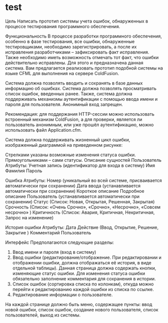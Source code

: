 # test

Цель 
Написать прототип системы учета ошибок, обнаруженных в процессе тестирования программного обеспечения.

Функциональность
В процессе разработки программного обеспечения, особенно в фазе тестирования, все ошибки, обнаруженные тестировщиками, необходимо зарегистрировать, а после их исправления разработчиками – зафиксировать факт исправления. Также необходимо иметь возможность отмечать тот факт, что ошибки действительно исправлены. Для этого и предназначена данная система. Вам предлагается реализовать прототип подобной системы на языке CFML для выполнения на сервере ColdFusion.

Система должна позволять вводить и сохранять в базе данных информацию об ошибках. Система должна позволять просматривать список ошибок, введенных ранее. 
Также, система должна поддерживать механизмы аутентификации с помощью ввода имени и пароля для пользователя. Анонимный вход запрещен.

Рекомендация: для поддержания HTTP-сессии можно использовать встроенный механизм ColdFusion, а для проверки, является ли пользователь анонимным, или уже прошёл аутентификацию, можно использовать файл Application.cfm.

Система должна поддерживать жизненный цикл ошибки, изображенный диаграммой на приведенном рисунке:
 
Стрелками указаны возможные изменения статуса ошибки. Прямоугольниками – сами статусы.
Описание сущностей
Пользователь
Атрибуты:
Учетная запись (идентификатор для входа в систему)
Имя
Фамилия
Пароль

Ошибка
Атрибуты:
Номер (уникальный во всей системе, присваивается автоматически при сохранении)
Дата ввода (устанавливается автоматически при сохранении)
Короткое описание
Подробное описание
Пользователь (устанавливается автоматически при сохранении)
Статус (Список: Новая, Открытая, Решенная, Закрытая)
Срочность (Список: «Очень Срочно», «Срочно», «Несрочно», «Совсем несрочно»  )
Критичность (Список: Авария, Критичная, Некритичная, Запрос на изменение)

История ошибки
Атрибуты:
Дата
Действие (Ввод, Открытие, Решение, Закрытие )
Комментарий
Пользователь

Интерфейс
Предполагаются следующие разделы:
1.	Ввод имени и пароля (вход в систему)
2.	Ввод ошибки (редактирование/отображение. При редактировании и отображении ошибки, должна отображаться её история, в виде отдельной таблицы). Данная страница должна содержать кнопки, изменяющие статус ошибки. Для изменения статуса ошибки обязательно заполнение комментария для сохранения в истории.
3.	Список ошибок (сортировка списка по колонкам), откуда можно перейти к редактированию каждой ошибки из списка по ссылке.
4.	Редактирование информации о пользователе.

На каждой странице должно быть меню, содержащее пункты: ввод новой ошибки, список ошибок, создание нового пользователя, список пользователей, выход из системы.
